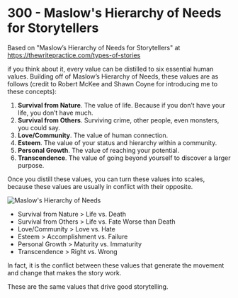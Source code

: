 # 300 - Maslow's Hierarchy of Needs for Storytellers

Based on "Maslow’s Hierarchy of Needs for Storytellers" at https://thewritepractice.com/types-of-stories

if you think about it, every value can be distilled to six essential human values. Building off of Maslow’s Hierarchy of Needs, these values are as follows (credit to Robert McKee and Shawn Coyne for introducing me to these concepts):

1. **Survival from Nature**. The value of life. Because if you don’t have your life, you don’t have much.
2. **Survival from Others**. Surviving crime, other people, even monsters, you could say.
3. **Love/Community**. The value of human connection.
4. **Esteem**. The value of your status and hierarchy within a community.
5. **Personal Growth**. The value of reaching your potential.
6. **Transcendence**. The value of going beyond yourself to discover a larger purpose.

Once you distill these values, you can turn these values into scales, because these values are usually in conflict with their opposite.

![Maslow's Hierarchy of Needs](https://github.com/vanHeemstraCreations/movie-digital-twin/assets/1499433/b62fe141-e5d6-4e55-9820-462f6bfdc941)

- Survival from Nature > Life vs. Death
- Survival from Others > Life vs. Fate Worse than Death
- Love/Community > Love vs. Hate
- Esteem > Accomplishment vs. Failure
- Personal Growth > Maturity vs. Immaturity
- Transcendence > Right vs. Wrong

In fact, it is the conflict between these values that generate the movement and change that makes the story work.

These are the same values that drive good storytelling.